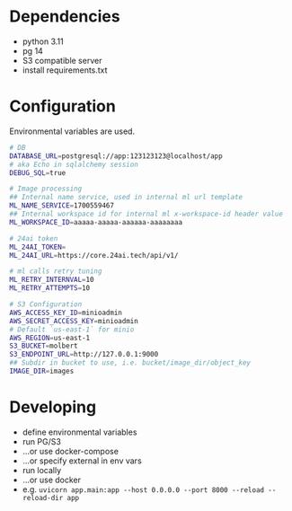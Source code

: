 # Dependencies
- python 3.11
- pg 14
- S3 compatible server
- install requirements.txt

# Configuration
Environmental variables are used.

```Bash
# DB
DATABASE_URL=postgresql://app:123123123@localhost/app
# aka Echo in sqlalchemy session
DEBUG_SQL=true

# Image processing
## Internal name service, used in internal ml url template
ML_NAME_SERVICE=1700559467
## Internal workspace id for internal ml x-workspace-id header value
ML_WORKSPACE_ID=aaaaa-aaaaa-aaaaaa-aaaaaaaa

# 24ai token
ML_24AI_TOKEN=
ML_24AI_URL=https://core.24ai.tech/api/v1/

# ml calls retry tuning
ML_RETRY_INTERNVAL=10
ML_RETRY_ATTEMPTS=10

# S3 Configuration
AWS_ACCESS_KEY_ID=minioadmin
AWS_SECRET_ACCESS_KEY=minioadmin
# Default `us-east-1` for minio
AWS_REGION=us-east-1
S3_BUCKET=molbert
S3_ENDPOINT_URL=http://127.0.0.1:9000
## Subdir in bucket to use, i.e. bucket/image_dir/object_key
IMAGE_DIR=images

```

# Developing

- define environmental variables
- run PG/S3
- ...or use docker-compose
- ...or specify external in env vars
- run locally 
- ...or use docker
- e.g. `uvicorn app.main:app --host 0.0.0.0 --port 8000 --reload --reload-dir app`


